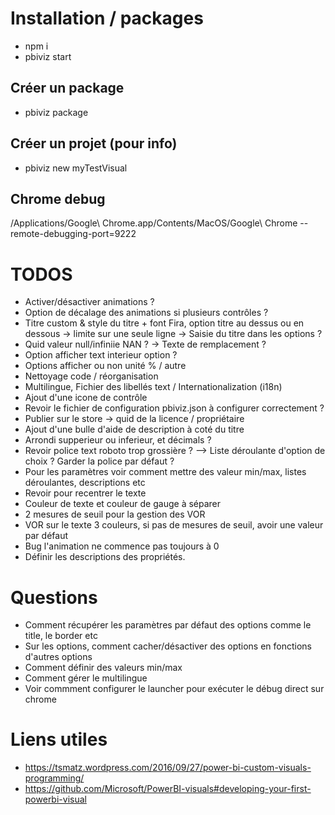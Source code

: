# Installation / packages
- npm i
- pbiviz start

## Créer un package
- pbiviz package

## Créer un projet (pour info)
- pbiviz new myTestVisual

## Chrome debug
/Applications/Google\ Chrome.app/Contents/MacOS/Google\ Chrome --remote-debugging-port=9222

# TODOS
- Activer/désactiver animations ?
- Option de décalage des animations si plusieurs contrôles ?
- Titre custom & style du titre + font Fira, option titre au dessus ou en dessous -> limite sur une seule ligne -> Saisie du titre dans les options ?
- Quid valeur null/infiniie NAN ? -> Texte de remplacement ?
- Option afficher text interieur option ?
- Options afficher ou non unité % / autre
- Nettoyage code / réorganisation
- Multilingue, Fichier des libellés text / Internationalization (i18n)
- Ajout d'une icone de contrôle
- Revoir le fichier de configuration pbiviz.json à configurer correctement ?
- Publier sur le store -> quid de la licence / propriétaire
- Ajout d'une bulle d'aide de description à coté du titre
- Arrondi supperieur ou inferieur, et décimals ?
- Revoir police text roboto trop grossière ? --> Liste déroulante d'option de choix ? Garder la police par défaut ?
- Pour les paramètres voir comment mettre des valeur min/max, listes déroulantes, descriptions etc
- Revoir pour recentrer le texte
- Couleur de texte et couleur de gauge à séparer
- 2 mesures de seuil pour la gestion des VOR
- VOR sur le texte 3 couleurs, si pas de mesures de seuil, avoir une valeur par défaut
- Bug l'animation ne commence pas toujours à 0
- Définir les descriptions des propriétés.

# Questions

- Comment récupérer les paramètres par défaut des options comme le title, le border etc
- Sur les options, comment cacher/désactiver des options en fonctions d'autres options
- Comment définir des valeurs min/max
- Comment gérer le multilingue
- Voir commment configurer le launcher pour exécuter le débug direct sur chrome

# Liens utiles
- https://tsmatz.wordpress.com/2016/09/27/power-bi-custom-visuals-programming/
- https://github.com/Microsoft/PowerBI-visuals#developing-your-first-powerbi-visual
